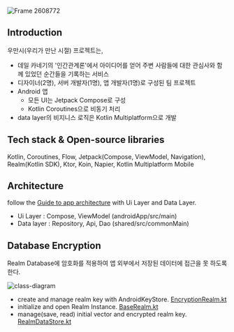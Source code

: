 ![Frame 2608772](https://github.com/Yeechaan/woomansi/assets/41672138/3679f4bb-4081-4667-90c4-5dac525c8a78)

## Introduction

우만시(우리가 만난 시절) 프로젝트는,

- 데일 카네기의 '인간관계론'에서 아이디어를 얻어 주변 사람들에 대한 관심사와 함께 있었던 순간들을 기록하는 서비스
- 디자이너(2명), 서버 개발자(1명), 앱 개발자(1명)로 구성된 팀 프로젝트
- Android 앱
  - 모든 UI는 Jetpack Compose로 구성
  - Kotlin Coroutines으로 비동기 처리
- data layer의 비지니스 로직은 Kotlin Multiplatform으로 개발



## Tech stack & Open-source libraries

Kotlin, Coroutines, Flow, Jetpack(Compose, ViewModel, Navigation), Realm(Kotlin SDK), Ktor, Koin, Napier, Kotlin Multiplatform Mobile



## Architecture

follow the [Guide to app architecture](https://developer.android.com/topic/architecture) with Ui Layer and Data Layer.

- Ui Layer : Compose, ViewModel
  (androidApp/src/main)
- Data layer : Repository, Api, Dao
  (shared/src/commonMain)



## Database Encryption

Realm Database에 암호화를 적용하여 앱 외부에서 저장된 데이터에 접근을 못 하도록 한다.

![class-diagram](http://www.plantuml.com/plantuml/proxy?src=https://raw.githubusercontent.com/Yeechaan/woomansi/main/diagram/RealmKeyEncryptFlow.puml)

- create and manage realm key with AndroidKeyStore. [EncryptionRealm.kt](https://github.com/Yeechaan/woomansi/blob/main/shared/src/androidMain/kotlin/com/lee/remember/encryption/EncryptionRealm.kt)
- initialize and open Realm Instance. [BaseRealm.kt](https://github.com/Yeechaan/woomansi/blob/main/shared/src/commonMain/kotlin/com/lee/remember/local/BaseRealm.kt) 
- manage(save, read) initial vector and encrypted realm key. [RealmDataStore.kt](https://github.com/Yeechaan/woomansi/blob/main/shared/src/commonMain/kotlin/com/lee/remember/local/datastore/RealmDataStore.kt)